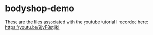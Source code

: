 # bodyshop-demo
These are the files associated with the youtube tutorial I recorded here: https://youtu.be/9jvF8ptjjkI
